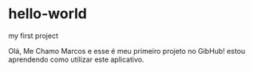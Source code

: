 # hello-world
my first project

Olá, Me Chamo Marcos e esse é meu primeiro projeto no GibHub!
estou aprendendo como utilizar este aplicativo.
